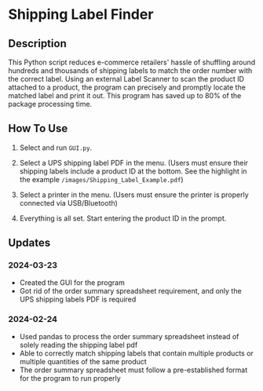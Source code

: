 # Shipping Label Finder
## Description
This Python script reduces e-commerce retailers' hassle of shuffling around hundreds and thousands of shipping labels to match the order number with the correct label. Using an external Label Scanner to scan the product ID attached to a product, the program can precisely and promptly locate the matched label and print it out. This program has saved up to 80% of the package processing time.

## How To Use
1. Select and run ```GUI.py```.
   
2. Select a UPS shipping label PDF in the menu. (Users must ensure their shipping labels include a product ID at the bottom. See the highlight in the example ```/images/Shipping_Label_Example.pdf```)
   
3. Select a printer in the menu. (Users must ensure the printer is properly connected via USB/Bluetooth)
   
4. Everything is all set. Start entering the product ID in the prompt.
## Updates
### 2024-03-23
- Created the GUI for the program
- Got rid of the order summary spreadsheet requirement, and only the UPS shipping labels PDF is required
  
### 2024-02-24
- Used pandas to process the order summary spreadsheet instead of solely reading the shipping label pdf
- Able to correctly match shipping labels that contain multiple products or multiple quantities of the same product
- The order summary spreadsheet must follow a pre-established format for the program to run properly
